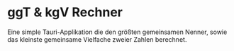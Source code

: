 # ggT & kgV Rechner

Eine simple Tauri-Applikation die den größten gemeinsamen Nenner, sowie das kleinste gemeinsame Vielfache zweier Zahlen berechnet.